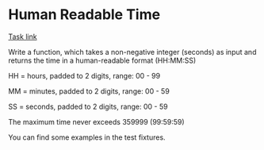 # Human Readable Time

[Task link](https://www.codewars.com/kata/52685f7382004e774f0001f7)

Write a function, which takes a non-negative integer (seconds) as input and returns the time in a human-readable format (HH:MM:SS)

HH = hours, padded to 2 digits, range: 00 - 99

MM = minutes, padded to 2 digits, range: 00 - 59

SS = seconds, padded to 2 digits, range: 00 - 59

The maximum time never exceeds 359999 (99:59:59)

You can find some examples in the test fixtures.